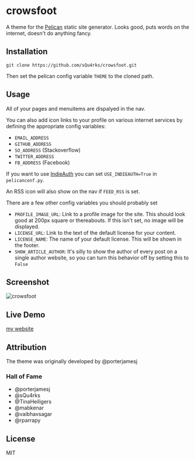 # crowsfoot

A theme for the [Pelican](http://getpelican.com) static site generator.
Looks good, puts words on the internet, doesn't do anything fancy.

## Installation

`git clone https://github.com/sQu4rks/crowsfoot.git`

Then set the pelican config variable `THEME` to the cloned path.

## Usage

All of your pages and menuitems are dispalyed in the nav.

You can also add icon links to your profile on various internet
services by defining the appropriate config variables:

* `EMAIL_ADDRESS`
* `GITHUB_ADDRESS`
* `SO_ADDRESS` (Stackoverflow)
* `TWITTER_ADDRESS`
* `FB_ADDRESS` (Facebook)

If you want to use [IndieAuth](https://indieauth.com/) you can set `USE_INDIEAUTH=True` in `pelicanconf.py`. 

An RSS icon will also show on the nav if `FEED_RSS` is set.

There are a few other config variables you should probably set

* `PROFILE_IMAGE_URL`: Link to a profile image for the site. This should look
good at 200px square or thereabouts. If this isn't set, no image will be
displayed.
* `LICENSE_URL`: Link to the text of the default license for your content.
* `LICENSE_NAME`: The name of your default license. This will be shown in
the footer.
* `SHOW_ARTICLE_AUTHOR`: It's silly to show the author of every post on a
single author website, so you can turn this behavior off by setting this
to `False`

## Screenshot

![crowsfoot](https://raw.github.com/squ4rks/crowsfoot/master/screenshot.png)

## Live Demo

[my website](http://marcel.nlogn.org/)

## Attribution 

The theme was originally developed by @porterjamesj

### Hall of Fame 

* @porterjamesj
* @sQu4rks
* @TinaHeiligers
* @mabkenar
* @vaibhavsagar
* @rparrapy

## License

MIT
